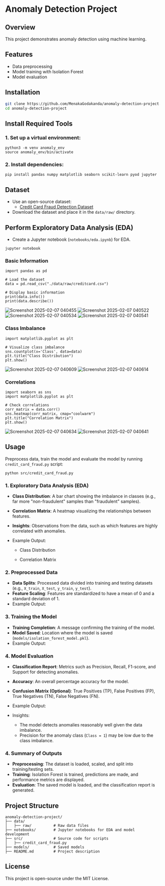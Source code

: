 # Anomaly Detection Project

## Overview
This project demonstrates anomaly detection using machine learning.


## Features
- Data preprocessing
- Model training with Isolation Forest
- Model evaluation

## Installation
```bash
git clone https://github.com/MenakaGodakanda/anomaly-detection-project.git
cd anomaly-detection-project
```

## Install Required Tools

### 1. Set up a virtual environment:
```
python3 -m venv anomaly_env
source anomaly_env/bin/activate
```

### 2. Install dependencies:
```
pip install pandas numpy matplotlib seaborn scikit-learn pyod jupyter
```

## Dataset
- Use an open-source dataset:
  - [Credit Card Fraud Detection Dataset](https://www.kaggle.com/mlg-ulb/creditcardfraud)
- Download the dataset and place it in the `data/raw/` directory.

## Perform Exploratory Data Analysis (EDA)
- Create a Jupyter notebook (`notebooks/eda.ipynb`) for EDA.
```
jupyter notebook
```
### Basic Information
```
import pandas as pd

# Load the dataset
data = pd.read_csv("./data/raw/creditcard.csv")

# Display basic information
print(data.info())
print(data.describe())
```
![Screenshot 2025-02-07 040455](https://github.com/user-attachments/assets/42e3709d-8434-4641-8585-d3df5aa14234)
![Screenshot 2025-02-07 040522](https://github.com/user-attachments/assets/4d704a6d-cf72-4ff7-b688-e0cf5273c72d)
![Screenshot 2025-02-07 040534](https://github.com/user-attachments/assets/bedd6bac-36e5-41fb-9a73-c5cf22ccc00a)
![Screenshot 2025-02-07 040541](https://github.com/user-attachments/assets/63acc763-f81f-4617-aa23-f19b2e32639f)

### Class Imbalance
```
import matplotlib.pyplot as plt

# Visualize class imbalance
sns.countplot(x='Class', data=data)
plt.title("Class Distribution")
plt.show()
```
![Screenshot 2025-02-07 040609](https://github.com/user-attachments/assets/9ddc8899-1fae-467b-9b5c-04b379bdf8ac)
![Screenshot 2025-02-07 040614](https://github.com/user-attachments/assets/ca18291f-a26d-48a7-ae95-46351e4ebe55)

### Correlations
```
import seaborn as sns
import matplotlib.pyplot as plt

# Check correlations
corr_matrix = data.corr()
sns.heatmap(corr_matrix, cmap="coolwarm")
plt.title("Correlation Matrix")
plt.show()
```
![Screenshot 2025-02-07 040634](https://github.com/user-attachments/assets/be2ffbd6-1d84-44bd-9fcf-5b6f01f69322)
![Screenshot 2025-02-07 040641](https://github.com/user-attachments/assets/eded4b12-cacd-40a1-bf21-2c21c7e150f7)

## Usage
Preprocess data, train the model and evaluate the model by running `credit_card_fraud.py` script:
```
python src/credit_card_fraud.py
```

### 1. Exploratory Data Analysis (EDA)
- **Class Distribution**: A bar chart showing the imbalance in classes (e.g., far more "non-fraudulent" samples than "fraudulent" samples).
- **Correlation Matrix**: A heatmap visualizing the relationships between features.
- **Insights**: Observations from the data, such as which features are highly correlated with anomalies.

- Example Output:
  - Class Distribution

  - Correlation Matrix

### 2. Preprocessed Data
- **Data Splits**: Processed data divided into training and testing datasets (e.g., `X_train`, `X_test`, `y_train`, `y_test`).
- **Feature Scaling**: Features are standardized to have a mean of 0 and a standard deviation of 1.
- Example Output:

### 3. Training the Model
- **Training Completion**: A message confirming the training of the model.
- **Model Saved**: Location where the model is saved (`models/isolation_forest_model.pkl`).
- Example Output:

### 4. Model Evaluation
- **Classification Report**: Metrics such as Precision, Recall, F1-score, and Support for detecting anomalies.
- **Accuracy**: An overall percentage accuracy for the model.
- **Confusion Matrix (Optional)**: True Positives (TP), False Positives (FP), True Negatives (TN), False Negatives (FN).
- Example Output:

- Insights:
  - The model detects anomalies reasonably well given the data imbalance.
  - Precision for the anomaly class (`Class = 1`) may be low due to the class imbalance.

### 4. Summary of Outputs
- **Preprocessing**: The dataset is loaded, scaled, and split into training/testing sets.
- **Training**: Isolation Forest is trained, predictions are made, and performance metrics are displayed.
- **Evaluation**: The saved model is loaded, and the classification report is generated.

## Project Structure
```
anomaly-detection-project/
├── data/
│   ├── raw/          # Raw data files
├── notebooks/        # Jupyter notebooks for EDA and model development
├── src/              # Source code for scripts
│   ├── credit_card_fraud.py
├── models/           # Saved models
├── README.md         # Project description
```

## License
This project is open-source under the MIT License.
